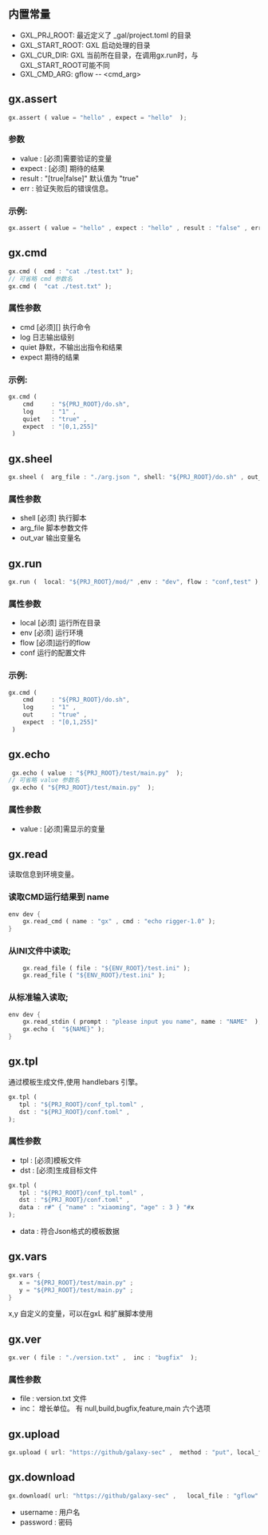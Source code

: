 

## 内置常量

* GXL_PRJ_ROOT:   最近定义了 _gal/project.toml 的目录
* GXL_START_ROOT:  GXL 启动处理的目录
* GXL_CUR_DIR:  GXL 当前所在目录，在调用gx.run时，与GXL_START_ROOT可能不同
* GXL_CMD_ARG:  gflow -- <cmd_arg>

## gx.assert

```rust
gx.assert ( value = "hello" , expect = "hello"  ); 
```
### 参数

* value    :  [必须]需要验证的变量
* expect   :  [必须] 期待的结果
* result  :  "[true|false]" 默认值为 "true"
* err     :  验证失败后的错误信息。

### 示例:

```rust
gx.assert ( value = "hello" , expect : "hello" , result : "false" , err:"test assert"); 
```


## gx.cmd

```rust
gx.cmd (  cmd : "cat ./test.txt" ); 
// 可省略 cmd 参数名
gx.cmd (  "cat ./test.txt" ); 
```

### 属性参数

* cmd       [必须][] 执行命令
* log       日志输出级别
* quiet     静默，不输出出指令和结果
* expect    期待的结果

### 示例:

```rust
gx.cmd (  
	cmd     : "${PRJ_ROOT}/do.sh", 
    log     : "1" ,
    quiet   : "true" ,
    expect  : "[0,1,255]" 
 ) 
```
## gx.sheel 

```rust
gx.sheel (  arg_file : "./arg.json ", shell: "${PRJ_ROOT}/do.sh" , out_var : "DO_OUT" ); 
```
### 属性参数

* shell       [必须] 执行脚本
* arg_file    脚本参数文件
* out_var     输出变量名

## gx.run

```rust
gx.run (  local: "${PRJ_ROOT}/mod/" ,env : "dev", flow : "conf,test" ); 
```

### 属性参数

* local   [必须] 运行所在目录
* env     [必须] 运行环境
* flow    [必须]运行的flow
* conf    运行的配置文件

### 示例:

```rust
gx.cmd (  
	cmd     : "${PRJ_ROOT}/do.sh", 
    log     : "1" ,
    out     : "true" ,
    expect  : "[0,1,255]" 
 ) 
```

## gx.echo

```rust
 gx.echo ( value : "${PRJ_ROOT}/test/main.py"  );
// 可省略 value 参数名
 gx.echo ( "${PRJ_ROOT}/test/main.py"  );
```


### 属性参数

* value : [必须]需显示的变量

## gx.read

读取信息到环境变量。

### 读取CMD运行结果到 name 

```rust
env dev {
    gx.read_cmd ( name : "gx" , cmd : "echo rigger-1.0" );
}
```

###  从INI文件中读取;

```rust
    gx.read_file ( file : "${ENV_ROOT}/test.ini" );
    gx.read_file ( "${ENV_ROOT}/test.ini" );
```

### 从标准输入读取;

```rust
env dev {
    gx.read_stdin ( prompt : "please input you name", name : "NAME"  );
    gx.echo (  "${NAME}" );
}
```

## gx.tpl

通过模板生成文件,使用 handlebars 引擎。

```rust
gx.tpl (  
   tpl : "${PRJ_ROOT}/conf_tpl.toml" ,
   dst : "${PRJ_ROOT}/conf.toml" ,
);
```

### 属性参数

* tpl : [必须]模板文件
* dst : [必须]生成目标文件


```rust
gx.tpl (  
   tpl : "${PRJ_ROOT}/conf_tpl.toml" ,
   dst : "${PRJ_ROOT}/conf.toml" ,
   data : r#" { "name" : "xiaoming", "age" : 3 } "#x
);
```

* data : 符合Json格式的模板数据 



## gx.vars 



```rust
gx.vars {  
   x = "${PRJ_ROOT}/test/main.py" ;
   y = "${PRJ_ROOT}/test/main.py" ; 
}
```


x,y 自定义的变量，可以在gxL 和扩展脚本使用


## gx.ver

```rust
gx.ver ( file : "./version.txt" ,  inc : "bugfix"  ); 
```

### 属性参数

* file :  version.txt 文件
* inc： 增长单位。   有 null,build,bugfix,feature,main 六个选项 


## gx.upload

```rust
gx.upload ( url: "https://github/galaxy-sec" ,  method : "put", local_file : "gflow"  ); 
```


## gx.download

```rust
gx.download( url: "https://github/galaxy-sec" ,   local_file : "gflow"  ); 
```

* username :   用户名
* password :   密码